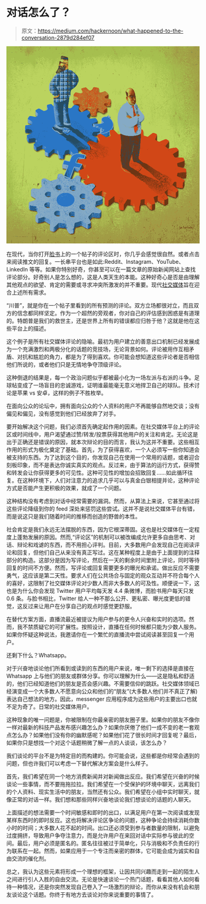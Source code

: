 # 对话怎么了？

> 原文：<https://medium.com/hackernoon/what-happened-to-the-conversation-2879d284ef07>

![](img/0f851a8fa904ec482e4aa00674d3ffa3.png)

在现代，当你打开[脸书](https://hackernoon.com/tagged/facebook)上的一个帖子的评论区时，你几乎会感觉很自然。或者点击来阅读推文的回复。一长串平台也是如此:Reddit、Instagram、YouTube、LinkedIn 等等。如果你特别好奇，你甚至可以在一篇文章的原始新闻网站上查找评论部分。好奇别人是怎么想的，这是人类天生的本能。这种好奇心是否是由理解其他观点的欲望、肯定的需要或寻求冲突所激发的并不重要。现代[社交媒体](https://hackernoon.com/tagged/social-media)旨在迎合上述所有需求。

“川普”，就是你在一个帖子里看到的所有预测的评论。双方立场都很对立，而且双方的信念都同样坚定。作为一个超然的旁观者，你对自己的评估感到困惑是有道理的。特朗普是我们的救世主，还是世界上所有的错误都应归咎于他？这就是他在这些平台上的描述。

这个例子是所有社交媒体评论的隐喻。最初为用户建立的善意出口机制已经发展成为一个充满激烈和两极分化的话题的竞技场，无论背景如何。评论被用作互相矛盾、对抗和尴尬的角力，都是为了得到喜欢。你可能会想知道这些评论者是否相信他们所说的，或者他们只是无情地争夺顶级评论。

这种倒退的结果是，每一个政治问题似乎都被最小化为一场左派与右派的斗争。足球帖变成了一场盲目的忠诚游戏，证明谁最能毫无意义地捍卫自己的球队。技术讨论是苹果 vs 安卓，这样的例子不胜枚举。

在面向公众的论坛中，拥有面向公众的个人资料的用户不再能够自然地交谈；没有偏见和偏见，没有感觉到他们已经放弃了对手。

要开始解决这个问题，我们必须首先确定起作用的因素。在社交媒体平台上的评论区或时间线中，用户渴望通过赞/转发/投票获得其他用户的关注和肯定。无论这是出于正确还是错误的原因，就本次辩论的目的而言，我认为这并不重要。这些相互作用的形式为极化奠定了基础。首先，为了获得喜欢，一个人必须写一些你知道会被支持的东西。为了达到这个目的，你发现自己在使用一个常用的话题，或者迎合刻板印象，而不是表达你诚实真实的观点。反过来，由于算法的运行方式，获得赞和转发会让你获得更多的可见性。这种可见性的增加会招致回复……如此循环往复。在这种环境下，人们对注意力的追求几乎可以与真金白银相提并论，这种评论方式是否能产生更积极的效果，就成了一个问题。

这种结构没有考虑到对话中经常需要的漏洞。然而，从算法上来说，它甚至通过将这些评论降级到你的 feed 深处来惩罚这些尝试。这并不是说社交媒体平台有错，而是说这只是我们随着时间的推移而创造的野兽的本性。

社会肯定是我们永远无法摆脱的东西，因为它根深蒂固。这也是社交媒体在一定程度上蓬勃发展的原因。然而,“评论区”的机制可以被改编成允许更多自由思考、对话、辩论和戏谑的东西，而不用担心评判。目前，大多数用户会发现自己在阅读评论和回复，但他们自己从来没有真正写过。这在某种程度上是由于上面提到的注释部分的构造。这部分是因为写评论，然后在一天的剩余时间里附上评论，同时等待回复的时间不方便。然而，写评论或回复需要更多的曝光和承诺。做出反应不需要勇气，这应该是第二天性。要求人们在公共场合与固定的观众互动并不符合每个人的喜好，这限制了社交媒体评论对少数人而非大多数人的可及性。顺便说一下，这也是为什么你会发现 Twitter 用户平均每天发 4.4 条微博，而脸书用户每天只发 0.6 条。与脸书相比，Twitter 给人一种不那么公开、更私密、曝光度更低的错觉，这反过来让用户在分享自己的观点时感觉更舒服。

在替代方案方面，直播流最近被提议为用户参与的更令人兴奋和实时的选项。然而，我不禁质疑它的可扩展性。按照设计，直播在任何时候都只能为少数人服务。如果你怀疑这种说法，我邀请你在一个繁忙的直播流中尝试阅读甚至回复一个用户。

还剩下什么？Whatsapp。

对于兴奋地谈论他们所看到或读到的东西的用户来说，唯一剩下的选择是直接在 Whatsapp 上与他们的朋友或群体分享。你可以理解为什么——这是隐私和舒适的，他们已经知道他们的朋友是否会感兴趣。不需要信仰的跳跃。社交媒体领域已经演变成一个大多数人不愿意向公众和他们的“朋友”(大多数人他们并不真正了解)表达自己想法的地方。因此，messenger 应用程序成为这些用户的主要出口也就不足为奇了。日常的社交媒体用户。

这种现象的唯一问题是，你被限制在你最亲密的朋友圈子里。如果你的朋友不像你一样对最新的科技产品发布感兴趣怎么办？如果你厌倦了他们一成不变的老一套观点怎么办？如果他们没有你的幽默感呢？如果他们花了很长时间才回复呢？最后，如果你只是想找一个对这个话题稍微了解一点的人谈谈，该怎么办？

我们谈论的平台不是为特定目的而构建的。你可能会说，这些都是你经常会遇到的问题，但也许我们可以考虑一下替代解决方案会是什么样子。

首先，我们希望在同一个地方消费新闻并对新闻做出反应。我们希望在兴奋的时候谈论一些事情，而不要拖拖拉拉。我们希望在一个受保护的环境中聊天，远离我们的个人资料、现实生活中的朋友，当然还有公众。我们希望在小组中实时聊天，就像正常的对话一样。我们想和那些同样兴奋地谈论我们想谈论的话题的人聊天。

上面描述的想法需要一个时间敏感和即时的出口，以满足用户在第一次阅读或发现某样东西时的即时反应。这也将解决评论区争论的问题，这种争论会持续消耗你数小时的时间；大多数人花不起的时间。出口还必须受到参与者数量的限制，以避免过度拥挤，导致用户争夺注意力，而是允许用户在来回对话中实际参与彼此的空间。最后，用户必须是匿名的。匿名往往被过于简单化，只与消极和不负责任的行为联系在一起。然而，如果应用于一个专注而亲密的群体，它可能会成为诚实和自由交流的催化剂。

总之，我认为这些元素将形成一个理想的框架，让因共同兴趣而走到一起的陌生人之间进行引人入胜的自由交流。无论是快速谈论一个热门话题，看看其他人如何看待一种情况，还是你突然发现自己卷入了一场激烈的辩论，而你从来没有机会和朋友谈论这个话题。你终于有地方去谈论对你来说重要的事情了。